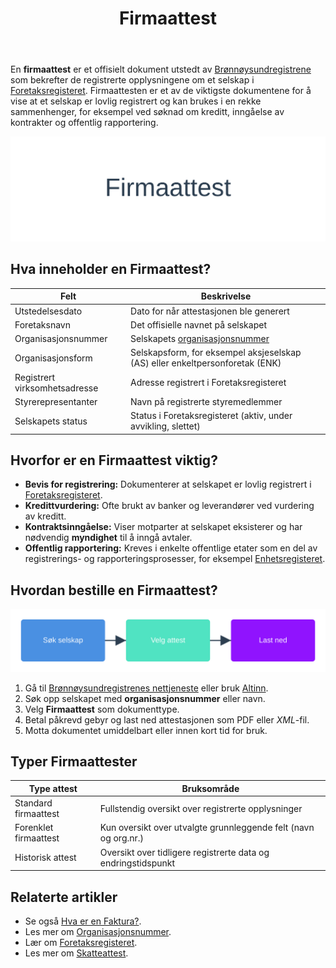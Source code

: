 ﻿---
title: "Firmaattest"
seoTitle: "Firmaattest | Hva det er og hvordan du bestiller"
description: "En firmaattest er et offisielt dokument fra Brønnøysundregistrene som bekrefter sentrale opplysninger om et selskap. Les hva den inneholder, hvorfor den brukes og hvordan du bestiller den."
summary: "Hva er firmaattest, hvilke opplysninger viser den og hvor bestiller du den."
---

En **firmaattest** er et offisielt dokument utstedt av [Brønnøysundregistrene](/blogs/regnskap/bronnoysundregistrene "Brønnøysundregistrene - Oversikt over Norske Registere") som bekrefter de registrerte opplysningene om et selskap i [Foretaksregisteret](/blogs/regnskap/ansvarlig-selskap "Hva er Ansvarlig Selskap?"). Firmaattesten er et av de viktigste dokumentene for å vise at et selskap er lovlig registrert og kan brukes i en rekke sammenhenger, for eksempel ved søknad om kreditt, inngåelse av kontrakter og offentlig rapportering.

![Firmaattest](firmaattest-image.svg)

## Hva inneholder en Firmaattest?

| **Felt**                  | **Beskrivelse**                                                 |
|---------------------------|-----------------------------------------------------------------|
| Utstedelsesdato           | Dato for når attestasjonen ble generert                         |
| Foretaksnavn              | Det offisielle navnet på selskapet                              |
| Organisasjonsnummer       | Selskapets [organisasjonsnummer](/blogs/regnskap/hva-er-virksomhetsnummer "Hva er et Virksomhetsnummer?") |
| Organisasjonsform         | Selskapsform, for eksempel aksjeselskap (AS) eller enkeltpersonforetak (ENK) |
| Registrert virksomhetsadresse | Adresse registrert i Foretaksregisteret                     |
| Styrerepresentanter       | Navn på registrerte styremedlemmer                              |
| Selskapets status         | Status i Foretaksregisteret (aktiv, under avvikling, slettet)   |

## Hvorfor er en Firmaattest viktig?

* **Bevis for registrering:** Dokumenterer at selskapet er lovlig registrert i [Foretaksregisteret](/blogs/regnskap/ansvarlig-selskap "Hva er Ansvarlig Selskap?").
* **Kredittvurdering:** Ofte brukt av banker og leverandører ved vurdering av kreditt.
* **Kontraktsinngåelse:** Viser motparter at selskapet eksisterer og har nødvendig **myndighet** til å inngå avtaler.
* **Offentlig rapportering:** Kreves i enkelte offentlige etater som en del av registrerings- og rapporteringsprosesser, for eksempel [Enhetsregisteret](/blogs/regnskap/enhetsregisteret "Hva er Enhetsregisteret?").

## Hvordan bestille en Firmaattest?

![Firmaattest prosess](firmaattest-prosess.svg)

1. Gå til [Brønnøysundregistrenes nettjeneste](/blogs/regnskap/bronnoysundregistrene "Brønnøysundregistrene - Oversikt over Norske Registere") eller bruk [Altinn](/blogs/regnskap/hva-er-altinn "Hva er Altinn? En Guide til Offentlige Tjenester").
2. Søk opp selskapet med **organisasjonsnummer** eller navn.
3. Velg **Firmaattest** som dokumenttype.
4. Betal påkrevd gebyr og last ned attestasjonen som PDF eller *XML*-fil.
5. Motta dokumentet umiddelbart eller innen kort tid for bruk.

## Typer Firmaattester

| **Type attest**          | **Bruksområde**                                                 |
|--------------------------|-----------------------------------------------------------------|
| Standard firmaattest     | Fullstendig oversikt over registrerte opplysninger               |
| Forenklet firmaattest    | Kun oversikt over utvalgte grunnleggende felt (navn og org.nr.) |
| Historisk attest         | Oversikt over tidligere registrerte data og endringstidspunkt   |

## Relaterte artikler

* Se også [Hva er en Faktura?](/blogs/regnskap/hva-er-en-faktura "Hva er en Faktura? En Guide til Norske Fakturakrav").
* Les mer om [Organisasjonsnummer](/blogs/regnskap/hva-er-virksomhetsnummer "Hva er et Virksomhetsnummer?").
* Lær om [Foretaksregisteret](/blogs/regnskap/ansvarlig-selskap "Hva er Ansvarlig Selskap?").
* Les mer om [Skatteattest](/blogs/regnskap/skatteattest "Skatteattest “ Hva er en skatteattest? En Komplett Guide").











